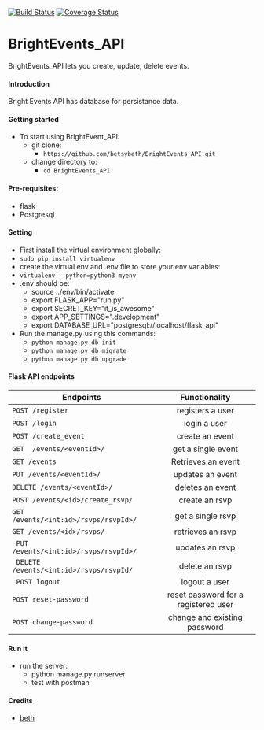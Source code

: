 [![Build Status](https://travis-ci.org/betsybeth/BrightEvents_API.svg?branch=develop)](https://travis-ci.org/betsybeth/BrightEvents_API)
[![Coverage Status](https://coveralls.io/repos/github/betsybeth/BrightEvents_API/badge.svg?branch=develop)](https://coveralls.io/github/betsybeth/BrightEvents_API?branch=develop)
# BrightEvents_API
BrightEvents_API lets you create, update, delete events.

#### Introduction
 Bright Events API has database for persistance data.


#### Getting started
* To start using BrightEvent_API:
  * git clone:
    * `https://github.com/betsybeth/BrightEvents_API.git`
  * change directory to:
    * `cd BrightEvents_API`

#### Pre-requisites:
* flask
* Postgresql

#### Setting
* First install the virtual environment globally:
 * `sudo pip install virtualenv`
* create the virtual env and .env file to store your env variables:
 * `virtualenv --python=python3 myenv`
 * .env should be:
    * source ../env/bin/activate
    * export FLASK_APP="run.py"
    * export SECRET_KEY="it_is_awesome"
    * export APP_SETTINGS=".development"
    * export DATABASE_URL="postgresql://localhost/flask_api"
  * Run the manage.py using this commands:
    * `python manage.py db init`
    * `python manage.py db migrate`
    *  `python manage.py db upgrade`

 #### Flask API endpoints

| Endpoints                                       |       Functionality                  |
| ------------------------------------------------|:------------------------------------:|
| `POST /register`                                |  registers a user                    |
| `POST /login`                                   |  login a user                        |   
| `POST /create_event`                            |  create an event                     |
| `GET  /events/<eventId>/`                       |  get a single event                  |
| `GET /events`                                   |  Retrieves an event                  |
| `PUT /events/<eventId>/`                        |  updates an event                    |
| `DELETE /events/<eventId>/`                     |  deletes an event                    |
| `POST /events/<id>/create_rsvp/`                |  create an rsvp                      |
| `GET  /events/<int:id>/rsvps/rsvpId>/`          |  get a single rsvp                   |
| `GET /events/<id>/rsvps/`                       |  retrieves an rsvp                   |
|` PUT /events/<int:id>/rsvps/rsvpId>/`           |  updates an rsvp                     |
|` DELETE /events/<int:id>/rsvps/rsvpId/`         |  delete an rsvp                      |
|` POST logout`                                   |  logout a user                       |
| `POST reset-password`                           |  reset password for a registered user|
| `POST change-password`                          | change and existing  password        |


#### Run it
* run the server:
  * python manage.py runserver
  * test with postman

#### Credits
* [beth][1]

[1]: `https://github.com/betsybeth`
